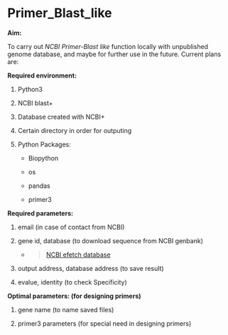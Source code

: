 # Primer_Blast_like

**Aim:**

To carry out *NCBI Primer-Blast like* function locally with unpublished genome database, and maybe for further use in the future.
Current plans are:


**Required environment:**

1. Python3

2. NCBI blast+

3. Database created with NCBI+

4. Certain directory in order for outputing

5. Python Packages: 

    * Biopython

    * os

    * pandas

    * primer3

**Required parameters:**

1. email (in case of contact from NCBI)

2. gene id, database (to download sequence from NCBI genbank)

    * >[NCBI efetch database](https://www.ncbi.nlm.nih.gov/books/NBK25497/table/chapter2.T._entrez_unique_identifiers_ui/?report=objectonly)

3. output address, database address (to save result)

4. evalue, identity (to check Specificity)


**Optimal parameters: (for designing primers)**

1. gene name (to name saved files)

2. primer3 parameters (for special need in designing primers)
